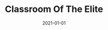 ---
title: Classroom Of The Elite
i: classroom
release: "2017-07-12 to -"
cover: "l|/anime/images/classroom/thumbnails/Kiyotaka Ayanokoji.jpg"
date: 2021-01-01
chars:
    - name: Kiyotaka Ayanokoji
      inf: A guy
    - name: Suzune Horikita
    - name: Kikyou Kushida
    - name: Kei Kurizawa
    - name: Airi Sakura
    - name: Kei Karuizawa
    - name: Yousuke Hirata
    - name: Rokusuke Kouenji
    - name: Ken Sudou
    - name: Kanji Ike
    - name: Haruki Yamauchi
    - name: Teruhiko Yukimura
    - name: Maya Sato
    - name: Kakeru Ryuuen
    - name: Honami Ichinose
    - name: Ryuuji Kanzaki
    - name: Arisu Sakayanagi
    - name: Kouhei Katsuragi
---